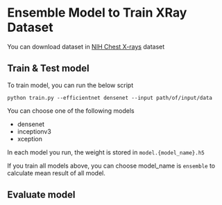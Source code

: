 # Ensemble Model to Train XRay Dataset

You can download dataset in [NIH Chest X-rays](https://www.kaggle.com/nih-chest-xrays/data) dataset

## Train & Test model
To train model, you can run the below script
```shell script
python train.py --efficientnet densenet --input path/of/input/data
```
You can choose one of the following models 
- densenet
- inceptionv3
- xception

In each model you run, the weight is stored in `model.{model_name}.h5`

If you train all models above, you can choose model_name is `ensemble` to calculate mean result of all model.

## Evaluate model
